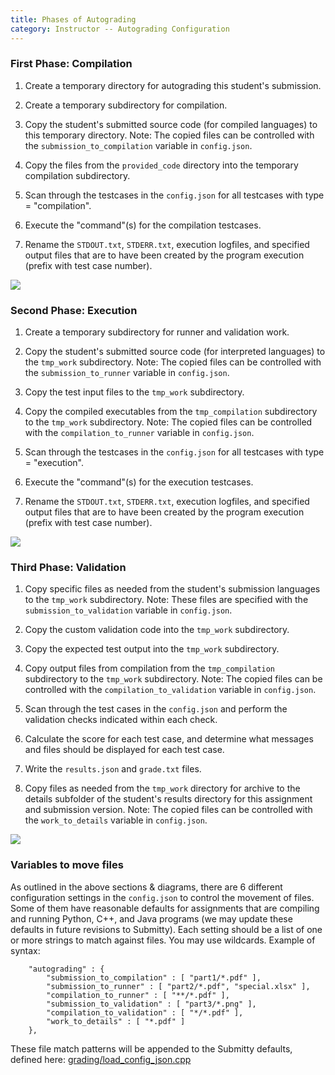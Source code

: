 ```yaml
---
title: Phases of Autograding
category: Instructor -- Autograding Configuration
---
```



### First Phase:  Compilation

1. Create a temporary directory for autograding this student's submission.

2. Create a temporary subdirectory for compilation.

3. Copy the student's submitted source code (for compiled languages) to this temporary directory.
   Note:  The copied files can be controlled with the
   ```submission_to_compilation``` variable in ```config.json```.   

4. Copy the files from the ```provided_code``` directory
   into the temporary compilation subdirectory.

5. Scan through the testcases in the ```config.json``` for all
   testcases with type = "compilation".

6. Execute the "command"(s) for the compilation testcases.

7. Rename the `STDOUT.txt`, `STDERR.txt`, execution logfiles, and
   specified output files that are to have been created by the program
   execution (prefix with test case number).

![](/images/files_for_compilation.png)

### Second Phase: Execution

1. Create a temporary subdirectory for runner and validation work.

2. Copy the student's submitted source code (for interpreted
   languages) to the ```tmp_work``` subdirectory.
   Note:  The copied files can be controlled with the
   ```submission_to_runner``` variable in ```config.json```.   

3. Copy the test input files to the ```tmp_work``` subdirectory.

4. Copy the compiled executables from the ```tmp_compilation``` subdirectory
   to the ```tmp_work``` subdirectory.
   Note:  The copied files can be controlled with the
   ```compilation_to_runner``` variable in ```config.json```.

5. Scan through the testcases in the ```config.json``` for all
   testcases with type = "execution".

6. Execute the "command"(s) for the execution testcases.

7. Rename the `STDOUT.txt`, `STDERR.txt`, execution logfiles, and
   specified output files that are to have been created by the program
   execution (prefix with test case number).

![](/images/files_for_runner.png)

### Third Phase: Validation

1. Copy specific files as needed from the student's submission
   languages to the ```tmp_work``` subdirectory.
   Note: These files are specified with the ```submission_to_validation``` variable
   in ```config.json```.

2. Copy the custom validation code into the ```tmp_work``` subdirectory.

3. Copy the expected test output into the ```tmp_work``` subdirectory.

5. Copy output files from compilation from the ```tmp_compilation``` subdirectory
   to the ```tmp_work``` subdirectory.
   Note:  The copied files can be controlled with the
   ```compilation_to_validation``` variable in ```config.json```.

5. Scan through the test cases in the ```config.json``` and perform
   the validation checks indicated within each check.

6. Calculate the score for each test case, and determine what messages
   and files should be displayed for each test case.

7. Write the ```results.json``` and ```grade.txt``` files.

8. Copy files as needed from the ```tmp_work``` directory for archive
   to the details subfolder of the student's results directory for
   this assignment and submission version.
   Note:  The copied files can be controlled with the
   ```work_to_details``` variable in ```config.json```.

![](/images/files_for_validation.png)






### Variables to move files

As outlined in the above sections & diagrams, there are 6 different
configuration settings in the `config.json` to control the movement of
files.  Some of them have reasonable defaults for assignments that are
compiling and running Python, C++, and Java programs (we may update
these defaults in future revisions to Submitty).  Each setting should
be a list of one or more strings to match against files.  You may use
wildcards.  Example of syntax:  

```
    "autograding" : {
        "submission_to_compilation" : [ "part1/*.pdf" ],
        "submission_to_runner" : [ "part2/*.pdf", "special.xlsx" ],
        "compilation_to_runner" : [ "**/*.pdf" ],
        "submission_to_validation" : [ "part3/*.png" ],
        "compilation_to_validation" : [ "*/*.pdf" ],
        "work_to_details" : [ "*.pdf" ]
    },
```

These file match patterns will be appended to the
Submitty defaults, defined here:
[grading/load_config_json.cpp](https://github.com/Submitty/Submitty/blob/master/grading/load_config_json.cpp)

